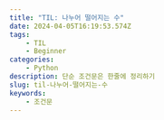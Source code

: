 ```yaml
---
title: "TIL: 나누어 떨어지는 수"
date: 2024-04-05T16:19:53.574Z
tags:
    - TIL
    - Beginner
categories:
    - Python
description: 단순 조건문은 한줄에 정리하기
slug: til-나누어-떨어지는-수
keywords:
    - 조건문
---
```

